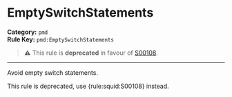 
# EmptySwitchStatements
**Category:** `pmd`<br/>
**Rule Key:** `pmd:EmptySwitchStatements`<br/>
> :warning: This rule is **deprecated** in favour of [S00108](https://rules.sonarsource.com/java/RSPEC-00108).

-----

Avoid empty switch statements.

<p>
  This rule is deprecated, use {rule:squid:S00108} instead.
</p>

